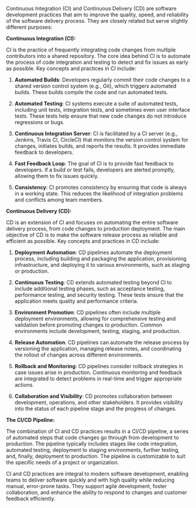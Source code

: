 Continuous Integration (CI) and Continuous Delivery (CD) are software development practices that aim to improve the quality, speed, and reliability of the software delivery process. They are closely related but serve slightly different purposes:

**Continuous Integration (CI):**

CI is the practice of frequently integrating code changes from multiple contributors into a shared repository. The core idea behind CI is to automate the process of code integration and testing to detect and fix issues as early as possible. Key concepts and practices in CI include:

1. **Automated Builds**: Developers regularly commit their code changes to a shared version control system (e.g., Git), which triggers automated builds. These builds compile the code and run automated tests.

2. **Automated Testing**: CI systems execute a suite of automated tests, including unit tests, integration tests, and sometimes even user interface tests. These tests help ensure that new code changes do not introduce regressions or bugs.

3. **Continuous Integration Server**: CI is facilitated by a CI server (e.g., Jenkins, Travis CI, CircleCI) that monitors the version control system for changes, initiates builds, and reports the results. It provides immediate feedback to developers.

4. **Fast Feedback Loop**: The goal of CI is to provide fast feedback to developers. If a build or test fails, developers are alerted promptly, allowing them to fix issues quickly.

5. **Consistency**: CI promotes consistency by ensuring that code is always in a working state. This reduces the likelihood of integration problems and conflicts among team members.

**Continuous Delivery (CD):**

CD is an extension of CI and focuses on automating the entire software delivery process, from code changes to production deployment. The main objective of CD is to make the software release process as reliable and efficient as possible. Key concepts and practices in CD include:

1. **Deployment Automation**: CD pipelines automate the deployment process, including building and packaging the application, provisioning infrastructure, and deploying it to various environments, such as staging or production.

2. **Continuous Testing**: CD extends automated testing beyond CI to include additional testing phases, such as acceptance testing, performance testing, and security testing. These tests ensure that the application meets quality and performance criteria.

3. **Environment Promotion**: CD pipelines often include multiple deployment environments, allowing for comprehensive testing and validation before promoting changes to production. Common environments include development, testing, staging, and production.

4. **Release Automation**: CD pipelines can automate the release process by versioning the application, managing release notes, and coordinating the rollout of changes across different environments.

5. **Rollback and Monitoring**: CD pipelines consider rollback strategies in case issues arise in production. Continuous monitoring and feedback are integrated to detect problems in real-time and trigger appropriate actions.

6. **Collaboration and Visibility**: CD promotes collaboration between development, operations, and other stakeholders. It provides visibility into the status of each pipeline stage and the progress of changes.

**The CI/CD Pipeline:**

The combination of CI and CD practices results in a CI/CD pipeline, a series of automated steps that code changes go through from development to production. The pipeline typically includes stages like code integration, automated testing, deployment to staging environments, further testing, and, finally, deployment to production. The pipeline is customizable to suit the specific needs of a project or organization.

CI and CD practices are integral to modern software development, enabling teams to deliver software quickly and with high quality while reducing manual, error-prone tasks. They support agile development, foster collaboration, and enhance the ability to respond to changes and customer feedback efficiently.